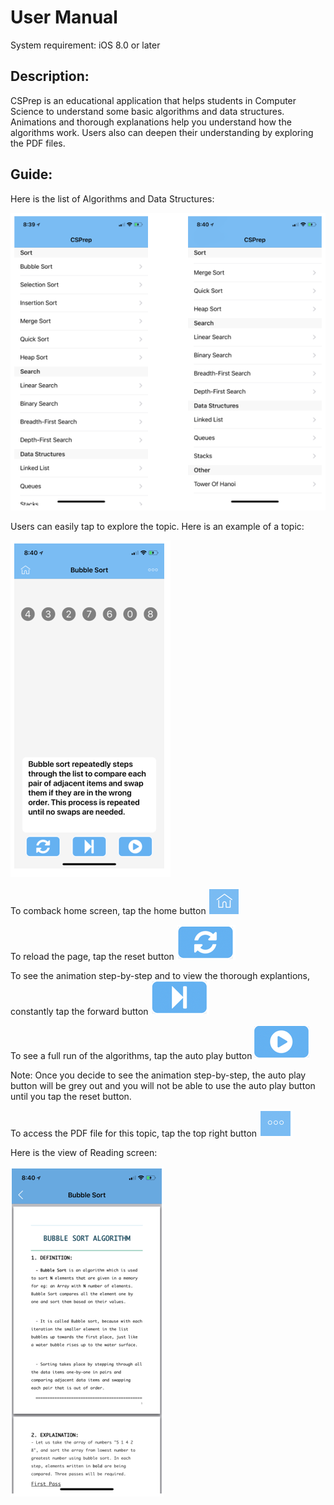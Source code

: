 # User Manual

System requirement: iOS 8.0 or later

## Description: 

CSPrep is an educational application that helps students in Computer Science to understand some basic algorithms and data structures. Animations and thorough explanations help you understand how the algorithms work. Users also can deepen their understanding by exploring the PDF files.

## Guide:

Here is the list of Algorithms and Data Structures:

![this](Images/UserManual/figure-1.PNG)
 
 Users can easily tap to explore the topic. Here is an example of a topic:
 
 
![this](Images/UserManual/figure-2.PNG)
 
 
 
 To comback home screen, tap the home button ![this](Images/UserManual/home.PNG)
 
 
 To reload the page, tap the reset button ![this](Images/UserManual/reload.PNG)
 
 
 
 To see the animation step-by-step and to view the thorough explantions, constantly tap the forward button ![this](Images/UserManual/step.PNG)
 
 
 To see a full run of the algorithms, tap the auto play button ![this](Images/UserManual/play.PNG)
 
 
 Note: Once you decide to see the animation step-by-step, the auto play button will be grey out  and you will not be able to use the auto play button until you tap the reset button.

To access the PDF file for this topic, tap the top right button ![this](Images/UserManual/settings.PNG)  

Here is the view of Reading screen:

 ![this](Images/UserManual/doc-example.PNG)
 
